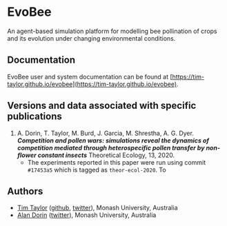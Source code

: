 # EvoBee

An agent-based simulation platform for modelling bee pollination of crops and its evolution under changing environmental conditions.

## Documentation

EvoBee user and system documentation can be found at [https://tim-taylor.github.io/evobee](https://tim-taylor.github.io/evobee).

## Versions and data associated with specific publications

1. A. Dorin, T. Taylor, M. Burd, J. Garcia, M. Shrestha, A. G. Dyer. ***Competition and pollen wars: simulations reveal the dynamics of competition mediated through heterospecific pollen transfer by non-flower constant insects*** Theoretical Ecology, 13, 2020.
    - The experiments reported in this paper were run using commit `#17453a5` which is tagged as `theor-ecol-2020`. To 

## Authors
* [Tim Taylor](http://timt.co) ([github](https://github.com/tim-taylor), [twitter](https://twitter.com/drtimt)), Monash University, Australia
* [Alan Dorin](https://research.monash.edu/en/persons/alan-dorin) ([twitter](https://twitter.com/NRGBunny1)), Monash University, Australia
<!--stackedit_data:
eyJoaXN0b3J5IjpbMzk2Mzc1MTYsLTIwMTc2MjU4MzcsLTE1NT
cyNzY3NzQsLTE4MjU5NTQ4NzgsLTEwNDMyMDA0MDcsLTk5OTk1
OTU1NCwtMTc5ODA4NjY1OCwtMTQ5ODg3OTMxNywtNzk1MjA4Mj
c4LC0xMTUwNTI5MjI1XX0=
-->